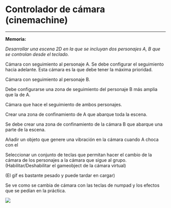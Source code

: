 # Controlador de cámara (cinemachine)
---
**Memoria:**

*Desarrollar una escena 2D en la que se incluyan dos personajes A, B que se controlan desde el teclado.*

Cámara con seguimiento al personaje A. Se debe configurar el seguimiento hacia adelante. Esta cámara es la que debe tener la máxima prioridad.

Cámara con seguimiento al personaje B.

Debe configurarse una zona de seguimiento del personaje B más amplia que la de A.

Cámara que hace el seguimiento de ambos personajes.

Crear una zona de confinamiento de A que abarque toda la escena.

Se debe crear una zona de confinamiento de la cámara B que abarque una parte de la escena.

Añadir un objeto que genere una vibración en la cámara cuando A choca con el

Seleccionar un conjunto de teclas que permitan hacer el cambio de la cámara de los personajes a la cámara que sigue al grupo. (Habilitar/Deshabilitar el gameobject de la cámara virtual)

(El gif es bastante pesado y puede tardar en cargar)

Se ve como se cambia de cámara con las teclas de numpad y los efectos que se pedían en la práctica.

![](ejecucion.gif)
